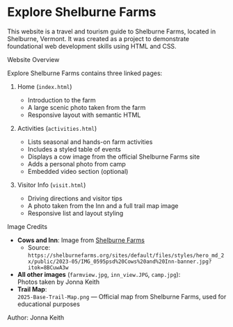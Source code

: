 # Explore Shelburne Farms

This website is a travel and tourism guide to Shelburne Farms, located in Shelburne, Vermont. It was created as a project to demonstrate foundational web development skills using HTML and CSS.

Website Overview

Explore Shelburne Farms contains three linked pages:

1. Home (`index.html`)  
   - Introduction to the farm
   - A large scenic photo taken from the farm
   - Responsive layout with semantic HTML

2. Activities (`activities.html`)  
   - Lists seasonal and hands-on farm activities
   - Includes a styled table of events
   - Displays a cow image from the official Shelburne Farms site
   - Adds a personal photo from camp
   - Embedded video section (optional)

3. Visitor Info (`visit.html`)  
   - Driving directions and visitor tips
   - A photo taken from the Inn and a full trail map image
   - Responsive list and layout styling


Image Credits

- **Cows and Inn**: Image from [Shelburne Farms](https://shelburnefarms.org)
  - Source: `https://shelburnefarms.org/sites/default/files/styles/hero_md_2x/public/2023-05/IMG_0595psd%20Cows%20and%20Inn-banner.jpg?itok=8BCuwA3w`
- **All other images** (`farmview.jpg`, `inn_view.JPG`, `camp.jpg`):  
  Photos taken by Jonna Keith
- **Trail Map**:  
  `2025-Base-Trail-Map.png` — Official map from Shelburne Farms, used for educational purposes

Author: Jonna Keith

